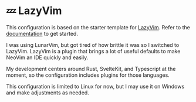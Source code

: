 # 💤 LazyVim

This configuration is based on the starter template for [LazyVim](https://github.com/LazyVim/LazyVim).
Refer to the [documentation](https://lazyvim.github.io/installation) to get started.

I was using LunarVim, but got tired of how brittle it was so I switched to LazyVim.
LazyVim is a plugin that brings a lot of useful defaults to make NeoVim an IDE quickly and easily.

My development centers around Rust, SvelteKit, and Typescript at the moment, so the configuration includes plugins for those languages.

This configuration is limited to Linux for now, but I may use it on Windows and make adjustments as needed.
